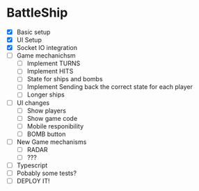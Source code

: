 # BattleShip

- [x] Basic setup
- [x] UI Setup
- [x] Socket IO integration
- [ ] Game mechanichsm
    - [ ] Implement TURNS
    - [ ] Implement HITS
    - [ ] State for ships and bombs
    - [ ] Implement Sending back the correct state for each player
    - [ ] Longer ships
- [ ] UI changes
    - [ ] Show players
    - [ ] Show game code
    - [ ] Mobile responibility
    - [ ] BOMB button
- [ ] New Game mechanisms
    - [ ] RADAR
    - [ ] ??? 
- [ ] Typescript
- [ ] Pobably some tests?
- [ ] DEPLOY IT!